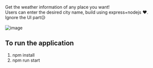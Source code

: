 Get the weather information of any place you want! 
</br>
Users can enter the desired city name, build using express+nodejs ❤.
</br>
Ignore the UI part😥
</br>
</br>
![image](https://cdn1.bbcode0.com/uploads/2022/1/31/d3d26de10dc8c6a5838bf7d5f431de42-full.png)
</br>
##  To run the application
1. npm install
2. npm run start
